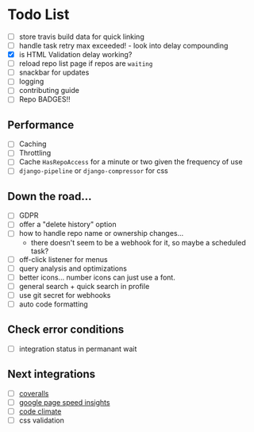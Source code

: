 # Todo List

- [ ] store travis build data for quick linking
- [ ] handle task retry max exceeded! - look into delay compounding
- [x] is HTML Validation delay working?
- [ ] reload repo list page if repos are `waiting`
- [ ] snackbar for updates
- [ ] logging
- [ ] contributing guide
- [ ] Repo BADGES!!

## Performance

- [ ] Caching
- [ ] Throttling
- [ ] Cache `HasRepoAccess` for a minute or two given the frequency of use
- [ ] `django-pipeline` or `django-compressor` for css

## Down the road...

- [ ] GDPR
 - [ ] offer a "delete history" option
- [ ] how to handle repo name or ownership changes...
    - there doesn't seem to be a webhook for it, so maybe a scheduled task?
- [ ] off-click listener for menus
- [ ] query analysis and optimizations
- [ ] better icons... number icons can just use a font.
- [ ] general search + quick search in profile
- [ ] use git secret for webhooks
- [ ] auto code formatting

## Check error conditions
- [ ] integration status in permanant wait

## Next integrations
- [ ] [coveralls](https://docs.coveralls.io/api-introduction)
- [ ] [google page speed insights](https://developers.google.com/speed/docs/insights/v4/getting-started)
- [ ] [code climate](https://developer.codeclimate.com/#repositories)
- [ ] css validation
